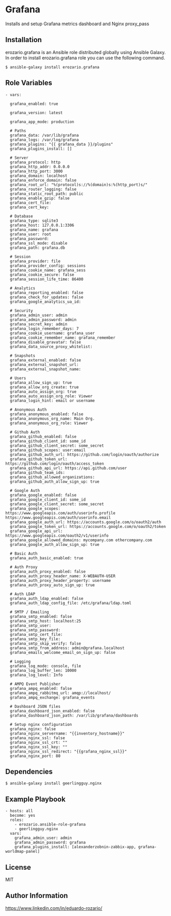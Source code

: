 Grafana
=========

Installs and setup Grafana metrics dashboard and Nginx proxy_pass


Installation
------------

erozario.grafana is an Ansible role distributed globally using Ansible Galaxy. In order to install erozario.grafana role you can use the following command.

    $ ansible-galaxy install erozario.grafana

Role Variables
--------------

    - vars:

      grafana_enabled: true

      grafana_version: latest

      grafana_app_mode: production

      # Paths
      grafana_data: /var/lib/grafana
      grafana_logs: /var/log/grafana
      grafana_plugins: "{{ grafana_data }}/plugins"
      grafana_plugins_install: []

      # Server
      grafana_protocol: http
      grafana_http_addr: 0.0.0.0
      grafana_http_port: 3000
      grafana_domain: localhost
      grafana_enforce_domain: false
      grafana_root_url: "%(protocol)s://%(domain)s:%(http_port)s/"
      grafana_router_logging: false
      grafana_static_root_path: public
      grafana_enable_gzip: false
      grafana_cert_file:
      grafana_cert_key:

      # Database
      grafana_type: sqlite3
      grafana_host: 127.0.0.1:3306
      grafana_name: grafana
      grafana_user: root
      grafana_password:
      grafana_ssl_mode: disable
      grafana_path: grafana.db

      # Session
      grafana_provider: file
      grafana_provider_config: sessions
      grafana_cookie_name: grafana_sess
      grafana_cookie_secure: false
      grafana_session_life_time: 86400

      # Analytics
      grafana_reporting_enabled: false
      grafana_check_for_updates: false
      grafana_google_analytics_ua_id:

      # Security
      grafana_admin_user: admin
      grafana_admin_password: admin
      grafana_secret_key: admin
      grafana_login_remember_days: 7
      grafana_cookie_username: grafana_user
      grafana_cookie_remember_name: grafana_remember
      grafana_disable_gravatar: false
      grafana_data_source_proxy_whitelist:

      # Snapshots
      grafana_external_enabled: false
      grafana_external_snapshot_url:
      grafana_external_snapshot_name:

      # Users
      grafana_allow_sign_up: true
      grafana_allow_org_create: true
      grafana_auto_assign_org: true
      grafana_auto_assign_org_role: Viewer
      grafana_login_hint: email or username

      # Anonymous Auth
      grafana_anonymous_enabled: false
      grafana_anonymous_org_name: Main Org.
      grafana_anonymous_org_role: Viewer

      # Github Auth
      grafana_github_enabled: false
      grafana_github_client_id: some_id
      grafana_github_client_secret: some_secret
      grafana_github_scopes: user:email
      grafana_github_auth_url: https://github.com/login/oauth/authorize
      grafana_github_token_url: https://github.com/login/oauth/access_token
      grafana_github_api_url: https://api.github.com/user
      grafana_github_team_ids:
      grafana_github_allowed_organizations:
      grafana_github_auth_allow_sign_up: true

      # Google Auth
      grafana_google_enabled: false
      grafana_google_client_id: some_id
      grafana_google_client_secret: some_secret
      grafana_google_scopes: https://www.googleapis.com/auth/userinfo.profile https://www.googleapis.com/auth/userinfo.email
      grafana_google_auth_url: https://accounts.google.com/o/oauth2/auth
      grafana_google_token_url: https://accounts.google.com/o/oauth2/token
      grafana_google_api_url: https://www.googleapis.com/oauth2/v1/userinfo
      grafana_google_allowed_domains: mycompany.com othercompany.com
      grafana_google_auth_allow_sign_up: true

      # Basic Auth
      grafana_auth_basic_enabled: true

      # Auth Proxy
      grafana_auth_proxy_enabled: false
      grafana_auth_proxy_header_name: X-WEBAUTH-USER
      grafana_auth_proxy_header_property: username
      grafana_auth_proxy_auto_sign_up: true

      # Auth LDAP
      grafana_auth_ldap_enabled: false
      grafana_auth_ldap_config_file: /etc/grafana/ldap.toml

      # SMTP / Emailing
      grafana_smtp_enabled: false
      grafana_smtp_host: localhost:25
      grafana_smtp_user:
      grafana_smtp_password:
      grafana_smtp_cert_file:
      grafana_smtp_key_file:
      grafana_smtp_skip_verify: false
      grafana_smtp_from_address: admin@grafana.localhost
      grafana_emails_welcome_email_on_sign_up: false

      # Logging
      grafana_log_mode: console, file
      grafana_log_buffer_len: 10000
      grafana_log_level: Info

      # AMPQ Event Publisher
      grafana_ampq_enabled: false
      grafana_ampq_rabbitmq_url: amqp://localhost/
      grafana_ampq_exchange: grafana_events

      # Dashboard JSON files
      grafana_dashboard_json_enabled: false
      grafana_dashboard_json_path: /var/lib/grafana/dashboards

      # Setup nginx configuration
      grafana_nginx: false
      grafana_nginx_servername: "{{inventory_hostname}}"
      grafana_nginx_ssl: false
      grafana_nginx_ssl_crt: ""
      grafana_nginx_ssl_key: ""
      grafana_nginx_ssl_redirect: "{{grafana_nginx_ssl}}"
      grafana_nginx_port: 80


Dependencies
------------

    $ ansible-galaxy install geerlingguy.nginx

Example Playbook
----------------

    - hosts: all
      become: yes
      roles:
        - erozario.ansible-role-grafana
        - geerlingguy.nginx
      vars:
        grafana_admin_user: admin
        grafana_admin_password: grafana
        grafana_plugins_install: [alexanderzobnin-zabbix-app, grafana-worldmap-panel]

License
-------

MIT

Author Information
------------------
https://www.linkedin.com/in/eduardo-rozario/
